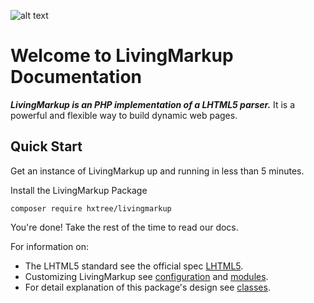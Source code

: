 ![alt text](https://github.com/hxtree/LivingMarkup/raw/master/assets/images/logo/434x100.jpg "LivingMarkup") 
# Welcome to LivingMarkup Documentation

***LivingMarkup is an PHP implementation of a LHTML5 parser.*** It is a powerful and flexible way to build dynamic web pages.

## Quick Start
Get an instance of LivingMarkup up and running in less than 5 minutes.

Install the LivingMarkup Package
```shell script
composer require hxtree/livingmarkup
```

You're done! Take the rest of the time to read our docs. 

For information on:

- The LHTML5 standard see the official spec [LHTML5](https://github.com/hxtree/lhtml5).
- Customizing LivingMarkup see [configuration](configuration.md) and [modules](modules.md).
- For detail explanation of this package's design see [classes](classes.md).
